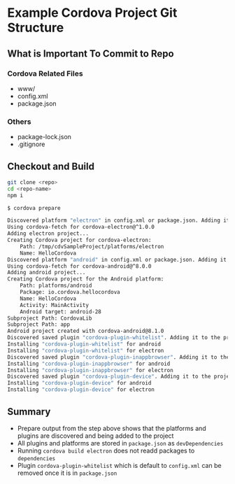 # Example Cordova Project Git Structure

## What is Important To Commit to Repo

### Cordova Related Files

* www/
* config.xml
* package.json

### Others

* package-lock.json
* .gitignore

## Checkout and Build

```bash
git clone <repo>
cd <repo-name>
npm i

$ cordova prepare

Discovered platform "electron" in config.xml or package.json. Adding it to the project
Using cordova-fetch for cordova-electron@^1.0.0
Adding electron project...
Creating Cordova project for cordova-electron:
	Path: /tmp/cdvSampleProject/platforms/electron
	Name: HelloCordova
Discovered platform "android" in config.xml or package.json. Adding it to the project
Using cordova-fetch for cordova-android@^8.0.0
Adding android project...
Creating Cordova project for the Android platform:
	Path: platforms/android
	Package: io.cordova.hellocordova
	Name: HelloCordova
	Activity: MainActivity
	Android target: android-28
Subproject Path: CordovaLib
Subproject Path: app
Android project created with cordova-android@8.1.0
Discovered saved plugin "cordova-plugin-whitelist". Adding it to the project
Installing "cordova-plugin-whitelist" for android
Installing "cordova-plugin-whitelist" for electron
Discovered saved plugin "cordova-plugin-inappbrowser". Adding it to the project
Installing "cordova-plugin-inappbrowser" for android
Installing "cordova-plugin-inappbrowser" for electron
Discovered saved plugin "cordova-plugin-device". Adding it to the project
Installing "cordova-plugin-device" for android
Installing "cordova-plugin-device" for electron
```

## Summary

* Prepare output from the step above shows that the platforms and plugins are discovered and being added to the project
* All plugins and platforms are stored in `package.json` as `devDependencies`
* Running `cordova build electron` does not readd packages to `dependencies`
* Plugin `cordova-plugin-whitelist` which is default to `config.xml` can be removed once it is in `package.json`
